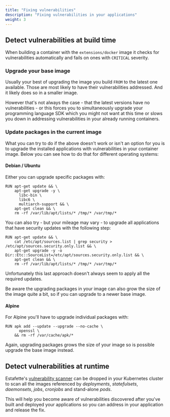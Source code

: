 ```yaml
---
title: "Fixing vulnerabilities"
description: "Fixing vulnerabilities in your applications"
weight: 3
---
```


## Detect vulnerabilities at build time

When building a container with the `extensions/docker` image it checks for vulnerabilities automatically and fails on ones with `CRITICAL` severity.

### Upgrade your base image

Usually your best of upgrading the image you build `FROM` to the latest one available. Those are most likely to have their vulnerabilities addressed. And it likely does so in a smaller image.

However that's not always the case - that the latest versions have no vulnerabilities - or this forces you to simultaneously upgrade your programming language SDK which you might not want at this time or slows you down in addressing vulnerabilities in your already running containers.

### Update packages in the current image

What you can try to do if the above doesn't work or isn't an option for you is to upgrade the installed applications with vulnerabilities in your container image. Below you can see how to do that for different operating systems:

#### Debian / Ubuntu

Either you can upgrade specific packages with:

```
RUN apt-get update && \
    apt-get upgrade -y \
      libc-bin \
      libc6 \
      multiarch-support && \
    apt-get clean && \
    rm -rf /var/lib/apt/lists/* /tmp/* /var/tmp/*
```

You can also try - but your mileage may vary - to upgrade all applications that have security updates with the following step:

```
RUN apt-get update && \
    cat /etc/apt/sources.list | grep security > /etc/apt/sources.security.only.list && \
    apt-get upgrade -y -o Dir::Etc::SourceList=/etc/apt/sources.security.only.list && \
    apt-get clean && \
    rm -rf /var/lib/apt/lists/* /tmp/* /var/tmp/*
```

Unfortunately this last approach doesn't always seem to apply all the required updates.

Be aware the upgrading packages in your image can also grow the size of the image quite a bit, so if you can upgrade to a newer base image.

#### Alpine

For Alpine you'll have to upgrade individual packages with:

```
RUN apk add --update --upgrade --no-cache \
      openssl \
    && rm -rf /var/cache/apk/*
```

Again, upgrading packages grows the size of your image so is possible upgrade the base image instead.

## Detect vulnerabilities at runtime

Estafette's [vulnerability scanner](https://github.com/estafette/estafette-vulnerability-scanner) can be dropped in your Kubernetes cluster to scan all the images referenced by _deployments_, _statefulsets_, _daemonsets_, _jobs_, _cronjobs_ and stand-alone _pods_. 

This will help you become aware of vulnerabilities discovered after you've built and deployed your applications so you can address in your application and release the fix.